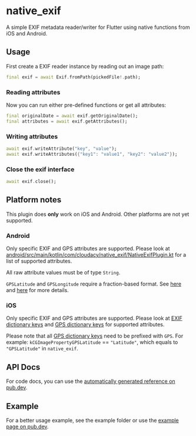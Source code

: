 # native_exif

A simple EXIF metadata reader/writer for Flutter using native functions from iOS and Android.

## Usage

First create a EXIF reader instance by reading out an image path:

```dart
final exif = await Exif.fromPath(pickedFile!.path);
```

### Reading attributes

Now you can run either pre-defined functions or get all attributes:

```dart
final originalDate = await exif.getOriginalDate();
final attributes = await exif.getAttributes();
```

### Writing attributes

```dart
await exif.writeAttribute("key", "value");
await exif.writeAttributes({"key1": "value1", "key2": "value2"});
```

### Close the exif interface

```dart
await exif.close();
```

## Platform notes

This plugin does **only** work on iOS and Android. Other platforms are not yet supported.

### Android

Only specific EXIF and GPS attributes are supported. Please look at [android/src/main/kotlin/com/cloudacy/native_exif/NativeExifPlugin.kt](https://github.com/cloudacy/native_exif/blob/main/android/src/main/kotlin/com/cloudacy/native_exif/NativeExifPlugin.kt) for a list of supported attributes.

All raw attribute values must be of type `String`.

`GPSLatitude` and `GPSLongitude` require a fraction-based format. See [here](https://developer.android.com/reference/android/media/ExifInterface#TAG_GPS_LATITUDE) and [here](https://developer.android.com/reference/android/media/ExifInterface#TAG_GPS_LONGITUDE) for more details.

### iOS

Only specific EXIF and GPS attributes are supported. Please look at [EXIF dictionary keys](https://developer.apple.com/documentation/imageio/exif_dictionary_keys) and [GPS dictionary keys](https://developer.apple.com/documentation/imageio/gps_dictionary_keys) for supported attributes.

Please note that all [GPS dictionary keys](https://developer.apple.com/documentation/imageio/gps_dictionary_keys) need to be prefixed with `GPS`.
For example: `kCGImagePropertyGPSLatitude` == `"Latitude"`, which equals to `"GPSLatitude"` in `native_exif`.

## API Docs

For code docs, you can use the [automatically generated reference on pub.dev](https://pub.dev/documentation/native_exif/latest/).

## Example

For a better usage example, see the example folder or use the [example page on pub.dev](https://pub.dev/packages/native_exif/example).
